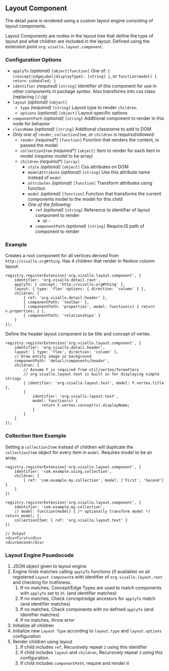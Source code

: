 ## Layout Component

The detail pane is rendered using a custom layout engine consisting of layout components. 

Layout Components are nodes in the layout tree that define the type of layout and what children are included in the layout. Defined using the extension point `org.visallo.layout.component`.


### Configuration Options

* `applyTo` _(optional)_ `[object|function]` One of: `{ [concept|edgeLabel|displayType]: [string] }`, or `function(model) { return isHandled; }`
* `identifier` _(required)_ `[string]` Identifier of this component for use in other components in package syntax. Also transforms into css class (replacing /./-/g)
* `layout` _(optional)_ `[object]`
    * `type` _(required)_ `[string]` Layout type to render `children`. 
    * `options` _(optional)_ `[object]` Layout-specific options
* `componentPath` _(optional)_ `[string]` Additional component to render in this node for behavior
* `className` _(optional)_ `[string]` Additional classname to add to DOM
* _Only one of `render`, `collectionItem`, or `children` is required/allowed:_
    * `render` _(required*)_ `[function]` Function that renders the content, is passed the model
    * `collectionItem` _(required*)_ `[object]` Item to render for each item in model (requires model to be array)
    * `children` _(required*)_ `[array]`
        * `style` _(optional)_ `[object]` Css attributes on DOM
        * `modelAttribute` _(optional)_ `[string]` Use this attribute name instead of `model`
        * `attributes` _(optional)_ `[function]` Transform attributes using function
        * `model` _(optional)_ `[function]` Function that transforms the current components model to the model for this child
        * _One of the following:_
            * `ref` _(optional)_ `[string]` Reference to identifier of layout component to render
                - or -
            * `componentPath` _(optional)_ `[string]` RequireJS path of component to render


### Example

Creates a root component for all vertices derived from `http://visallo.org#thing`. Has 4 children that render in flexbox column layout.

    registry.registerExtension('org.visallo.layout.component', {
        identifier: 'org.visallo.detail.root',
        applyTo: { concept: 'http://visallo.org#thing' },
        layout: { type: 'flex' options: { direction: 'column' } },
        children: [
            { ref: 'org.visallo.detail.header' },
            { componentPath: 'toolbar' },
            { componentPath: 'properties', model: function(v) { return v.properties; } },
            { componentPath: 'relationships' }
        ]
    });

Define the header layout component to be title and concept of vertex.

    registry.registerExtension('org.visallo.layout.component', {
        identifier: 'org.visallo.detail.header',
        layout: { type: 'flex', direction: 'column' },
        // Draw entity image in background
        componentPath: 'detail/components/header',
        children: [
            // Assume F is required from util/vertex/formatters
            // org.visallo.layout.text is built in for displaying simple strings
            { identifier: 'org.visallo.layout.text', model: F.vertex.title },
            {
                identifier: 'org.visallo.layout.text',
                model: function(v) {
                    return F.vertex.concept(v).displayName;
                } 
            }
        ]
    });

### Collection Item Example

Setting a `collectionItem` instead of children will duplicate the `collectionItem` object for every item in `model`. Requires model to be an array.

    registry.registerExtension('org.visallo.layout.component', {
        identifier: 'com.example.using.collection',
        children: [
            { ref: 'com.example.my.collection', model: ['First', 'Second'] }
        ]
    })

    registry.registerExtension('org.visallo.layout.component', {
        identifier: 'com.example.my.collection',
        // model: function(model) { /* optionally transform model */ return model; },
        collectionItem: { ref: 'org.visallo.layout.text' }
    })

    // Output
    <div>First</div>
    <div>Second</div>


### Layout Engine Psuedocode

1. JSON object given to layout engine
2. Engine finds matches calling `applyTo` functions (if available) on all registered `Layout Component`s with identifier of `org.visallo.layout.root` and checking for truthiness.
    1. If no matches, Concept/Edge Types are used to match components with `applyTo` set to iri. (and identifier matches)
    2. If no matches, Check concept/edge ancestors for `applyTo` match (and identifier matches)
    3. If no matches, Check components with no defined `applyTo` (and identifier matches)
    4. If no matches, throw error
3. Initialize all children
4. Initialize new `Layout Type` according to `layout.type` and `layout.options` configuration
5. Render children using layout
    1. If child includes `ref`, Recursively repeat `2` using this identifier
    2. If child includes `layout` and `children`, Recursively repeat `3` using this configuration.
    3. If child includes `componentPath`, require and render it

